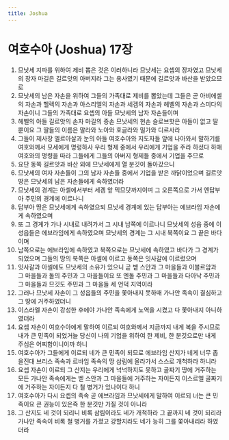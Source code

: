 ```yaml
---
title: Joshua
---
```


# 여호수아 (Joshua) 17장
1. 므낫세 지파를 위하여 제비 뽑은 것은 이러하니라 므낫세는 요셉의 장자였고 므낫세의 장자 마길은 길르앗의 아버지라 그는 용사였기 때문에 길르앗과 바산을 받았으므로
1. 므낫세의 남은 자손을 위하여 그들의 가족대로 제비를 뽑았는데 그들은 곧 아비에셀의 자손과 헬렉의 자손과 아스리엘의 자손과 세겜의 자손과 헤벨의 자손과 스미다의 자손이니 그들의 가족대로 요셉의 아들 므낫세의 남자 자손들이며
1. 헤벨의 아들 길르앗의 손자 마길의 증손 므낫세의 현손 슬로브핫은 아들이 없고 딸뿐이요 그 딸들의 이름은 말라와 노아와 호글라와 밀가와 디르사라
1. 그들이 제사장 엘르아살과 눈의 아들 여호수아와 지도자들 앞에 나아와서 말하기를 여호와께서 모세에게 명령하사 우리 형제 중에서 우리에게 기업을 주라 하셨다 하매 여호와의 명령을 따라 그들에게 그들의 아버지 형제들 중에서 기업을 주므로
1. 요단 동쪽 길르앗과 바산 외에 므낫세에게 열 분깃이 돌아갔으니
1. 므낫세의 여자 자손들이 그의 남자 자손들 중에서 기업을 받은 까닭이었으며 길르앗 땅은 므낫세의 남은 자손들에게 속하였더라
1. 므낫세의 경계는 아셀에서부터 세겜 앞 믹므닷까지이며 그 오른쪽으로 가서 엔답부아 주민의 경계에 이르나니
1. 답부아 땅은 므낫세에게 속하였으되 므낫세 경계에 있는 답부아는 에브라임 자손에게 속하였으며
1. 또 그 경계가 가나 시내로 내려가서 그 시내 남쪽에 이르나니 므낫세의 성읍 중에 이 성읍들은 에브라임에게 속하였으며 므낫세의 경계는 그 시내 북쪽이요 그 끝은 바다이며
1. 남쪽으로는 에브라임에 속하였고 북쪽으로는 므낫세에 속하였고 바다가 그 경계가 되었으며 그들의 땅의 북쪽은 아셀에 이르고 동쪽은 잇사갈에 이르렀으며
1. 잇사갈과 아셀에도 므낫세의 소유가 있으니 곧 벧 스안과 그 마을들과 이블르암과 그 마을들과 돌의 주민과 그 마을들이요 또 엔돌 주민과 그 마을들과 다아낙 주민과 그 마을들과 므깃도 주민과 그 마을들 세 언덕 지역이라
1. 그러나 므낫세 자손이 그 성읍들의 주민을 쫓아내지 못하매 가나안 족속이 결심하고 그 땅에 거주하였더니
1. 이스라엘 자손이 강성한 후에야 가나안 족속에게 노역을 시켰고 다 쫓아내지 아니하였더라
1. 요셉 자손이 여호수아에게 말하여 이르되 여호와께서 지금까지 내게 복을 주시므로 내가 큰 민족이 되었거늘 당신이 나의 기업을 위하여 한 제비, 한 분깃으로만 내게 주심은 어찌함이니이까 하니
1. 여호수아가 그들에게 이르되 네가 큰 민족이 되므로 에브라임 산지가 네게 너무 좁을진대 브리스 족속과 르바임 족속의 땅 삼림에 올라가서 스스로 개척하라 하니라
1. 요셉 자손이 이르되 그 산지는 우리에게 넉넉하지도 못하고 골짜기 땅에 거주하는 모든 가나안 족속에게는 벧 스안과 그 마을들에 거주하는 자이든지 이스르엘 골짜기에 거주하는 자이든지 다 철 병거가 있나이다 하니
1. 여호수아가 다시 요셉의 족속 곧 에브라임과 므낫세에게 말하여 이르되 너는 큰 민족이요 큰 권능이 있은즉 한 분깃만 가질 것이 아니라
1. 그 산지도 네 것이 되리니 비록 삼림이라도 네가 개척하라 그 끝까지 네 것이 되리라 가나안 족속이 비록 철 병거를 가졌고 강할지라도 네가 능히 그를 쫓아내리라 하였더라